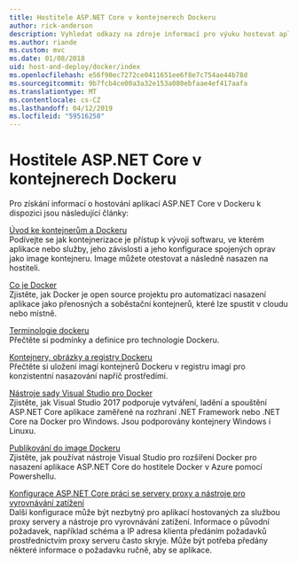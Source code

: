 ```yaml
---
title: Hostitele ASP.NET Core v kontejnerech Dockeru
author: rick-anderson
description: Vyhledat odkazy na zdroje informací pro výuku hostovat aplikace ASP.NET Core v kontejnerech Dockeru.
ms.author: riande
ms.custom: mvc
ms.date: 01/08/2018
uid: host-and-deploy/docker/index
ms.openlocfilehash: e56f90ec7272ce0411651ee6f8e7c754ae44b78d
ms.sourcegitcommit: 9b7fcb4ce00a3a32e153a080ebfaae4ef417aafa
ms.translationtype: MT
ms.contentlocale: cs-CZ
ms.lasthandoff: 04/12/2019
ms.locfileid: "59516258"
---
```

# <a name="host-aspnet-core-in-docker-containers"></a>Hostitele ASP.NET Core v kontejnerech Dockeru

Pro získání informací o hostování aplikací ASP.NET Core v Dockeru k dispozici jsou následující články:

[Úvod ke kontejnerům a Dockeru](/dotnet/standard/microservices-architecture/container-docker-introduction/index)  
Podívejte se jak kontejnerizace je přístup k vývoji softwaru, ve kterém aplikace nebo služby, jeho závislosti a jeho konfigurace spojených oprav jako image kontejneru. Image můžete otestovat a následně nasazen na hostiteli.

[Co je Docker](/dotnet/standard/microservices-architecture/container-docker-introduction/docker-defined)  
Zjistěte, jak Docker je open source projektu pro automatizaci nasazení aplikace jako přenosných a soběstační kontejnerů, které lze spustit v cloudu nebo místně.

[Terminologie dockeru](/dotnet/standard/microservices-architecture/container-docker-introduction/docker-terminology)  
Přečtěte si podmínky a definice pro technologie Dockeru.

[Kontejnery, obrázky a registry Dockeru](/dotnet/standard/microservices-architecture/container-docker-introduction/docker-containers-images-registries)  
Přečtěte si uložení imagí kontejnerů Dockeru v registru imagí pro konzistentní nasazování napříč prostředími.

[Nástroje sady Visual Studio pro Docker](xref:host-and-deploy/docker/visual-studio-tools-for-docker)  
Zjistěte, jak Visual Studio 2017 podporuje vytváření, ladění a spouštění ASP.NET Core aplikace zaměřené na rozhraní .NET Framework nebo .NET Core na Docker pro Windows. Jsou podporovány kontejnery Windows i Linuxu.

[Publikování do image Dockeru](/azure/vs-azure-tools-docker-hosting-web-apps-in-docker)  
Zjistěte, jak používat nástroje Visual Studio pro rozšíření Docker pro nasazení aplikace ASP.NET Core do hostitele Docker v Azure pomocí Powershellu.

[Konfigurace ASP.NET Core práci se servery proxy a nástroje pro vyrovnávání zatížení](xref:host-and-deploy/proxy-load-balancer)  
Další konfigurace může být nezbytný pro aplikací hostovaných za službou proxy servery a nástroje pro vyrovnávání zatížení. Informace o původní požadavek, například schéma a IP adresa klienta předáním požadavků prostřednictvím proxy serveru často skryje. Může být potřeba předány některé informace o požadavku ručně, aby se aplikace.
